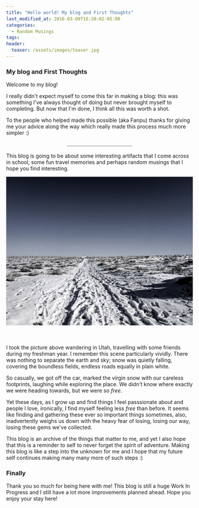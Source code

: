```yaml
---
title: "Hello world! My blog and First Thoughts"
last_modified_at: 2016-03-09T16:20:02-05:00
categories:
  - Random Musings
tags:
header:
  teaser: /assets/images/teaser.jpg
---
```



### My blog and First Thoughts


Welcome to my blog!


I really didn't expect myself to come this far in making a blog: this was something I've always thought of doing but never brought myself to completing. But now that I'm done, I think all this was worth a shot. 

To the people who helped made this possible (aka Fanpu) thanks for giving me your advice along the way which really made this process much more simpler :) 
<center>............................................</center>
<p></p>

This blog is going to be about some interesting artifacts that I come across in school, some fun travel memories and perhaps random musings that I hope you find interesting. 

<center><img src="/assets/images/post0.jpg" width=600 height=400></center>

<br/>
<br/>


I took the picture above wandering in Utah, travelling with some friends during my freshman year. I remember this scene particularly vividly. There was nothing to separate the earth and sky; snow was quietly falling, covering the boundless fields, endless roads equally in plain white. 

So casually, we got off the car, marked the virgin snow with our careless footprints, laughing while exploring the place. We didn't know where exactly we were heading towards, but we were so *free*. 


Yet these days, as I grow up and find things I feel passsionate about and people I love, ironically, I find myself feeling less *free* than before. It seems like finding and gathering these ever so important things sometimes, also, inadvertently weighs us down with the heavy fear of losing, losing our way,  losing these gems we've collected. 

This blog is an archive of the things that matter to me, and yet I also hope that this is a reminder to self to never forget the spirit of adventure. Making this blog is like a step into the unknown for me and I hope that my future self continues making many many more of such steps :)  


### Finally

Thank you so much for being here with me! This blog is still a huge Work In Progress and I still have a lot more improvements planned ahead. Hope you enjoy your stay here! 
